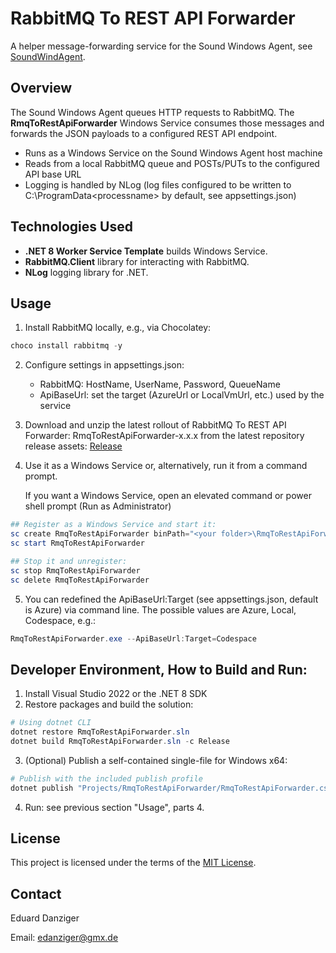 # RabbitMQ To REST API Forwarder

A helper message-forwarding service for the Sound Windows Agent, see [SoundWindAgent](https://github.com/eduarddanziger/SoundWindAgent/).

## Overview

The Sound Windows Agent queues HTTP requests to RabbitMQ.
The **RmqToRestApiForwarder** Windows Service consumes those messages and
forwards the JSON payloads to a configured REST API endpoint.

- Runs as a Windows Service on the Sound Windows Agent host machine
- Reads from a local RabbitMQ queue and POSTs/PUTs to the configured API base URL
- Logging is handled by NLog (log files configured to be written
  to C:\ProgramData\<processname> by default, see appsettings.json)

## Technologies Used

- **.NET 8 Worker Service Template** builds Windows Service.
- **RabbitMQ.Client** library for interacting with RabbitMQ.
- **NLog** logging library for .NET.

## Usage

1. Install RabbitMQ locally, e.g., via Chocolatey:
```powershell
choco install rabbitmq -y
```

2. Configure settings in appsettings.json:
   - RabbitMQ: HostName, UserName, Password, QueueName
   - ApiBaseUrl: set the target (AzureUrl or LocalVmUrl, etc.) used by the service

3. Download and unzip the latest rollout of RabbitMQ To REST API Forwarder: RmqToRestApiForwarder-x.x.x from the latest repository release assets: [Release](https://github.com/eduarddanziger/rmq-to-rest-api-forwarder/releases/latest)

4. Use it as a Windows Service or, alternatively, run it from a command prompt.

    If you want a Windows Service, open an elevated command or power shell prompt (Run as Administrator)
  ```powershell
  ## Register as a Windows Service and start it:
  sc create RmqToRestApiForwarder binPath="<your folder>\RmqToRestApiForwarder.exe" start=auto
  sc start RmqToRestApiForwarder

  ## Stop it and unregister:
  sc stop RmqToRestApiForwarder
  sc delete RmqToRestApiForwarder
  ```
5. You can redefined the ApiBaseUrl:Target (see appsettings.json, default is Azure) via command line.
   The possible values are Azure, Local, Codespace, e.g.:
  ```powershell
  RmqToRestApiForwarder.exe --ApiBaseUrl:Target=Codespace
  ```

## Developer Environment, How to Build and Run:

1. Install Visual Studio 2022 or the .NET 8 SDK
2. Restore packages and build the solution:

```powershell
# Using dotnet CLI
dotnet restore RmqToRestApiForwarder.sln
dotnet build RmqToRestApiForwarder.sln -c Release
```

3. (Optional) Publish a self-contained single-file for Windows x64:

```powershell
# Publish with the included publish profile
dotnet publish "Projects/RmqToRestApiForwarder/RmqToRestApiForwarder.csproj" -c Release -p:PublishProfile=WinX64
```

4. Run: see previous section "Usage", parts 4.

## License

This project is licensed under the terms of the [MIT License](LICENSE).

## Contact

Eduard Danziger

Email: [edanziger@gmx.de](mailto:edanziger@gmx.de)
